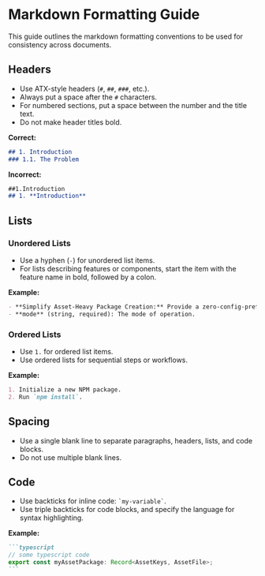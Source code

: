 # Markdown Formatting Guide

This guide outlines the markdown formatting conventions to be used for consistency across documents.

## Headers

- Use ATX-style headers (`#`, `##`, `###`, etc.).
- Always put a space after the `#` characters.
- For numbered sections, put a space between the number and the title text.
- Do not make header titles bold.

**Correct:**
```markdown
## 1. Introduction
### 1.1. The Problem
```

**Incorrect:**
```markdown
##1.Introduction
## 1. **Introduction**
```

## Lists

### Unordered Lists

- Use a hyphen (`-`) for unordered list items.
- For lists describing features or components, start the item with the feature name in bold, followed by a colon.

**Example:**
```markdown
- **Simplify Asset-Heavy Package Creation:** Provide a zero-config-preferred CLI tool...
- **mode** (string, required): The mode of operation.
```

### Ordered Lists

- Use `1.` for ordered list items.
- Use ordered lists for sequential steps or workflows.

**Example:**
```markdown
1. Initialize a new NPM package.
2. Run `npm install`.
```

## Spacing

- Use a single blank line to separate paragraphs, headers, lists, and code blocks.
- Do not use multiple blank lines.

## Code

- Use backticks for inline code: `` `my-variable` ``.
- Use triple backticks for code blocks, and specify the language for syntax highlighting.

**Example:**
````markdown
```typescript
// some typescript code
export const myAssetPackage: Record<AssetKeys, AssetFile>;
```
````
